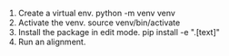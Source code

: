 1. Create a virtual env. python -m venv venv
1. Activate the venv. source venv/bin/activate
1. Install the package in edit mode. pip install -e ".[text]"
1. Run an alignment.

